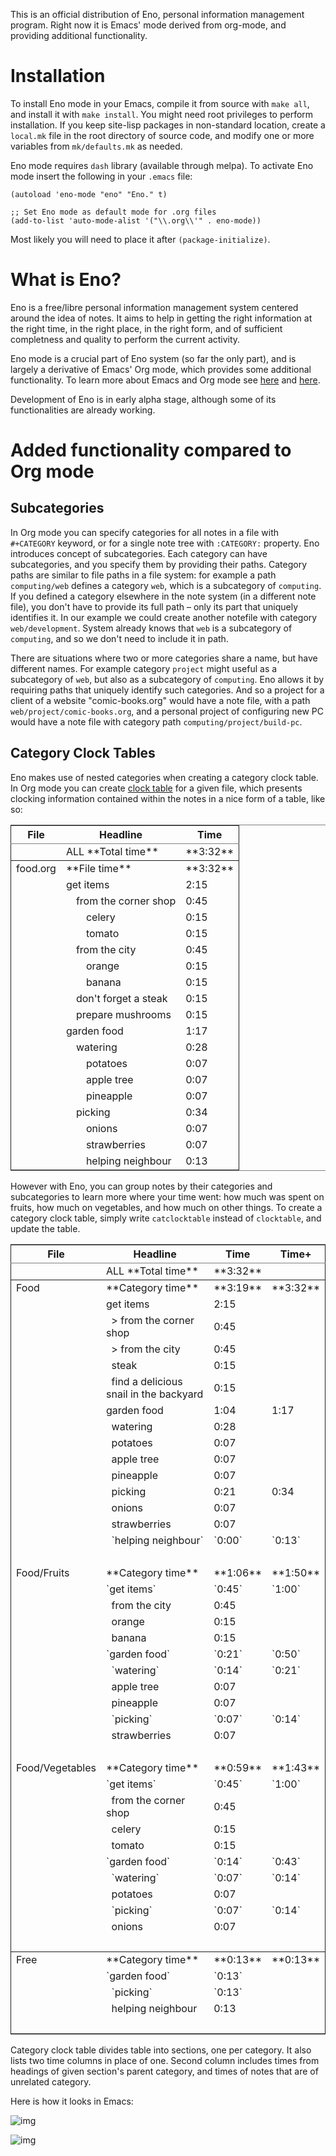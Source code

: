 This is an official distribution of Eno, personal information
management program. Right now it is Emacs' mode derived from org-mode,
and providing additional functionality.


# Installation

To install Eno mode in your Emacs, compile it from source with `make
all`, and install it with `make install`. You might need root privileges
to perform installation. If you keep site-lisp packages in
non-standard location, create a `local.mk` file in the root directory of
source code, and modify one or more variables from `mk/defaults.mk` as
needed.

Eno mode requires `dash` library (available through melpa). To activate
Eno mode insert the following in your `.emacs` file:

    (autoload 'eno-mode "eno" "Eno." t)
    
    ;; Set Eno mode as default mode for .org files
    (add-to-list 'auto-mode-alist '("\\.org\\'" . eno-mode))

Most likely you will need to place it after `(package-initialize)`.


# What is Eno?

Eno is a free/libre personal information management system centered
around the idea of notes. It aims to help in getting the right
information at the right time, in the right place, in the right
form, and of sufficient completness and quality to perform the
current activity.

Eno mode is a crucial part of Eno system (so far the only part), and
is largely a derivative of Emacs' Org mode, which provides some
additional functionality. To learn more about Emacs and Org mode see
[here](https://www.gnu.org/software/emacs/) and [here](http://orgmode.org/).

Development of Eno is in early alpha stage, although some of its
functionalities are already working.


# Added functionality compared to Org mode


## Subcategories

In Org mode you can specify categories for all notes in a file with
`#+CATEGORY` keyword, or for a single note tree with `:CATEGORY:`
property. Eno introduces concept of subcategories. Each category can
have subcategories, and you specify them by providing their
paths. Category paths are similar to file paths in a file system: for
example a path `computing/web` defines a category `web`, which is a
subcategory of `computing`. If you defined a category elsewhere in the
note system (in a different note file), you don't have to provide its
full path – only its part that uniquely identifies it. In our example
we could create another notefile with category `web/development`. System
already knows that `web` is a subcategory of `computing`, and so we don't
need to include it in path.

There are situations where two or more categories share a name, but
have different names. For example category `project` might useful as a
subcategory of `web`, but also as a subcategory of `computing`. Eno allows
it by requiring paths that uniquely identify such categories. And so a
project for a client of a website "comic-books.org" would have a note
file, with a path `web/project/comic-books.org`, and a personal project
of configuring new PC would have a note file with category path
`computing/project/build-pc`.


## Category Clock Tables

Eno makes use of nested categories when creating a category clock
table. In Org mode you can create [clock table](https://www.gnu.org/software/emacs/) for a given file, which
presents clocking information contained within the notes in a nice
form of a table, like so:

<table border="2" cellspacing="0" cellpadding="6" rules="groups" frame="hsides">


<colgroup>
<col  class="org-left" />

<col  class="org-left" />

<col  class="org-right" />
</colgroup>
<thead>
<tr>
<th scope="col" class="org-left">File</th>
<th scope="col" class="org-left">Headline</th>
<th scope="col" class="org-right">Time</th>
</tr>
</thead>

<tbody>
<tr>
<td class="org-left">&#xa0;</td>
<td class="org-left">ALL **Total time**</td>
<td class="org-right">**3:32**</td>
</tr>
</tbody>

<tbody>
<tr>
<td class="org-left">food.org</td>
<td class="org-left">**File time**</td>
<td class="org-right">**3:32**</td>
</tr>


<tr>
<td class="org-left">&#xa0;</td>
<td class="org-left">get items</td>
<td class="org-right">2:15</td>
</tr>


<tr>
<td class="org-left">&#xa0;</td>
<td class="org-left">&ensp;&ensp;from the corner shop</td>
<td class="org-right">0:45</td>
</tr>


<tr>
<td class="org-left">&#xa0;</td>
<td class="org-left">&ensp;&ensp;&ensp;&ensp;celery</td>
<td class="org-right">0:15</td>
</tr>


<tr>
<td class="org-left">&#xa0;</td>
<td class="org-left">&ensp;&ensp;&ensp;&ensp;tomato</td>
<td class="org-right">0:15</td>
</tr>


<tr>
<td class="org-left">&#xa0;</td>
<td class="org-left">&ensp;&ensp;from the city</td>
<td class="org-right">0:45</td>
</tr>


<tr>
<td class="org-left">&#xa0;</td>
<td class="org-left">&ensp;&ensp;&ensp;&ensp;orange</td>
<td class="org-right">0:15</td>
</tr>


<tr>
<td class="org-left">&#xa0;</td>
<td class="org-left">&ensp;&ensp;&ensp;&ensp;banana</td>
<td class="org-right">0:15</td>
</tr>


<tr>
<td class="org-left">&#xa0;</td>
<td class="org-left">&ensp;&ensp;don't forget a steak</td>
<td class="org-right">0:15</td>
</tr>


<tr>
<td class="org-left">&#xa0;</td>
<td class="org-left">&ensp;&ensp;prepare mushrooms</td>
<td class="org-right">0:15</td>
</tr>


<tr>
<td class="org-left">&#xa0;</td>
<td class="org-left">garden food</td>
<td class="org-right">1:17</td>
</tr>


<tr>
<td class="org-left">&#xa0;</td>
<td class="org-left">&ensp;&ensp;watering</td>
<td class="org-right">0:28</td>
</tr>


<tr>
<td class="org-left">&#xa0;</td>
<td class="org-left">&ensp;&ensp;&ensp;&ensp;potatoes</td>
<td class="org-right">0:07</td>
</tr>


<tr>
<td class="org-left">&#xa0;</td>
<td class="org-left">&ensp;&ensp;&ensp;&ensp;apple tree</td>
<td class="org-right">0:07</td>
</tr>


<tr>
<td class="org-left">&#xa0;</td>
<td class="org-left">&ensp;&ensp;&ensp;&ensp;pineapple</td>
<td class="org-right">0:07</td>
</tr>


<tr>
<td class="org-left">&#xa0;</td>
<td class="org-left">&ensp;&ensp;picking</td>
<td class="org-right">0:34</td>
</tr>


<tr>
<td class="org-left">&#xa0;</td>
<td class="org-left">&ensp;&ensp;&ensp;&ensp;onions</td>
<td class="org-right">0:07</td>
</tr>


<tr>
<td class="org-left">&#xa0;</td>
<td class="org-left">&ensp;&ensp;&ensp;&ensp;strawberries</td>
<td class="org-right">0:07</td>
</tr>


<tr>
<td class="org-left">&#xa0;</td>
<td class="org-left">&ensp;&ensp;&ensp;&ensp;helping neighbour</td>
<td class="org-right">0:13</td>
</tr>
</tbody>
</table>

However with Eno, you can group notes by their categories and
subcategories to learn more where your time went: how much was spent
on fruits, how much on vegetables, and how much on other things. To
create a category clock table, simply write `catclocktable` instead of
`clocktable`, and update the table.

<table border="2" cellspacing="0" cellpadding="6" rules="groups" frame="hsides">


<colgroup>
<col  class="org-left" />

<col  class="org-left" />

<col  class="org-right" />

<col  class="org-left" />
</colgroup>
<thead>
<tr>
<th scope="col" class="org-left">File</th>
<th scope="col" class="org-left">Headline</th>
<th scope="col" class="org-right">Time</th>
<th scope="col" class="org-left">Time+</th>
</tr>
</thead>

<tbody>
<tr>
<td class="org-left">&#xa0;</td>
<td class="org-left">ALL **Total time**</td>
<td class="org-right">**3:32**</td>
<td class="org-left">&#xa0;</td>
</tr>
</tbody>

<tbody>
<tr>
<td class="org-left">Food</td>
<td class="org-left">**Category time**</td>
<td class="org-right">**3:19**</td>
<td class="org-left">**3:32**</td>
</tr>


<tr>
<td class="org-left">&#xa0;</td>
<td class="org-left">get items</td>
<td class="org-right">2:15</td>
<td class="org-left">&#xa0;</td>
</tr>


<tr>
<td class="org-left">&#xa0;</td>
<td class="org-left">  > from the corner shop</td>
<td class="org-right">0:45</td>
<td class="org-left">&#xa0;</td>
</tr>


<tr>
<td class="org-left">&#xa0;</td>
<td class="org-left">  > from the city</td>
<td class="org-right">0:45</td>
<td class="org-left">&#xa0;</td>
</tr>


<tr>
<td class="org-left">&#xa0;</td>
<td class="org-left">  steak</td>
<td class="org-right">0:15</td>
<td class="org-left">&#xa0;</td>
</tr>


<tr>
<td class="org-left">&#xa0;</td>
<td class="org-left">  find a delicious snail in the backyard</td>
<td class="org-right">0:15</td>
<td class="org-left">&#xa0;</td>
</tr>


<tr>
<td class="org-left">&#xa0;</td>
<td class="org-left">garden food</td>
<td class="org-right">1:04</td>
<td class="org-left">1:17</td>
</tr>


<tr>
<td class="org-left">&#xa0;</td>
<td class="org-left">  watering</td>
<td class="org-right">0:28</td>
<td class="org-left">&#xa0;</td>
</tr>


<tr>
<td class="org-left">&#xa0;</td>
<td class="org-left">    potatoes</td>
<td class="org-right">0:07</td>
<td class="org-left">&#xa0;</td>
</tr>


<tr>
<td class="org-left">&#xa0;</td>
<td class="org-left">    apple tree</td>
<td class="org-right">0:07</td>
<td class="org-left">&#xa0;</td>
</tr>


<tr>
<td class="org-left">&#xa0;</td>
<td class="org-left">    pineapple</td>
<td class="org-right">0:07</td>
<td class="org-left">&#xa0;</td>
</tr>


<tr>
<td class="org-left">&#xa0;</td>
<td class="org-left">  picking</td>
<td class="org-right">0:21</td>
<td class="org-left">0:34</td>
</tr>


<tr>
<td class="org-left">&#xa0;</td>
<td class="org-left">    onions</td>
<td class="org-right">0:07</td>
<td class="org-left">&#xa0;</td>
</tr>


<tr>
<td class="org-left">&#xa0;</td>
<td class="org-left">    strawberries</td>
<td class="org-right">0:07</td>
<td class="org-left">&#xa0;</td>
</tr>


<tr>
<td class="org-left">&#xa0;</td>
<td class="org-left">    `helping neighbour`</td>
<td class="org-right">`0:00`</td>
<td class="org-left">`0:13`</td>
</tr>


<tr>
<td class="org-left">&#xa0;</td>
<td class="org-left">&#xa0;</td>
<td class="org-right">&#xa0;</td>
<td class="org-left">&#xa0;</td>
</tr>


<tr>
<td class="org-left">Food/Fruits</td>
<td class="org-left">**Category time**</td>
<td class="org-right">**1:06**</td>
<td class="org-left">**1:50**</td>
</tr>


<tr>
<td class="org-left">&#xa0;</td>
<td class="org-left">`get items`</td>
<td class="org-right">`0:45`</td>
<td class="org-left">`1:00`</td>
</tr>


<tr>
<td class="org-left">&#xa0;</td>
<td class="org-left">  from the city</td>
<td class="org-right">0:45</td>
<td class="org-left">&#xa0;</td>
</tr>


<tr>
<td class="org-left">&#xa0;</td>
<td class="org-left">    orange</td>
<td class="org-right">0:15</td>
<td class="org-left">&#xa0;</td>
</tr>


<tr>
<td class="org-left">&#xa0;</td>
<td class="org-left">    banana</td>
<td class="org-right">0:15</td>
<td class="org-left">&#xa0;</td>
</tr>


<tr>
<td class="org-left">&#xa0;</td>
<td class="org-left">`garden food`</td>
<td class="org-right">`0:21`</td>
<td class="org-left">`0:50`</td>
</tr>


<tr>
<td class="org-left">&#xa0;</td>
<td class="org-left">  `watering`</td>
<td class="org-right">`0:14`</td>
<td class="org-left">`0:21`</td>
</tr>


<tr>
<td class="org-left">&#xa0;</td>
<td class="org-left">    apple tree</td>
<td class="org-right">0:07</td>
<td class="org-left">&#xa0;</td>
</tr>


<tr>
<td class="org-left">&#xa0;</td>
<td class="org-left">    pineapple</td>
<td class="org-right">0:07</td>
<td class="org-left">&#xa0;</td>
</tr>


<tr>
<td class="org-left">&#xa0;</td>
<td class="org-left">  `picking`</td>
<td class="org-right">`0:07`</td>
<td class="org-left">`0:14`</td>
</tr>


<tr>
<td class="org-left">&#xa0;</td>
<td class="org-left">    strawberries</td>
<td class="org-right">0:07</td>
<td class="org-left">&#xa0;</td>
</tr>


<tr>
<td class="org-left">&#xa0;</td>
<td class="org-left">&#xa0;</td>
<td class="org-right">&#xa0;</td>
<td class="org-left">&#xa0;</td>
</tr>


<tr>
<td class="org-left">Food/Vegetables</td>
<td class="org-left">**Category time**</td>
<td class="org-right">**0:59**</td>
<td class="org-left">**1:43**</td>
</tr>


<tr>
<td class="org-left">&#xa0;</td>
<td class="org-left">`get items`</td>
<td class="org-right">`0:45`</td>
<td class="org-left">`1:00`</td>
</tr>


<tr>
<td class="org-left">&#xa0;</td>
<td class="org-left">  from the corner shop</td>
<td class="org-right">0:45</td>
<td class="org-left">&#xa0;</td>
</tr>


<tr>
<td class="org-left">&#xa0;</td>
<td class="org-left">    celery</td>
<td class="org-right">0:15</td>
<td class="org-left">&#xa0;</td>
</tr>


<tr>
<td class="org-left">&#xa0;</td>
<td class="org-left">    tomato</td>
<td class="org-right">0:15</td>
<td class="org-left">&#xa0;</td>
</tr>


<tr>
<td class="org-left">&#xa0;</td>
<td class="org-left">`garden food`</td>
<td class="org-right">`0:14`</td>
<td class="org-left">`0:43`</td>
</tr>


<tr>
<td class="org-left">&#xa0;</td>
<td class="org-left">  `watering`</td>
<td class="org-right">`0:07`</td>
<td class="org-left">`0:14`</td>
</tr>


<tr>
<td class="org-left">&#xa0;</td>
<td class="org-left">    potatoes</td>
<td class="org-right">0:07</td>
<td class="org-left">&#xa0;</td>
</tr>


<tr>
<td class="org-left">&#xa0;</td>
<td class="org-left">  `picking`</td>
<td class="org-right">`0:07`</td>
<td class="org-left">`0:14`</td>
</tr>


<tr>
<td class="org-left">&#xa0;</td>
<td class="org-left">    onions</td>
<td class="org-right">0:07</td>
<td class="org-left">&#xa0;</td>
</tr>


<tr>
<td class="org-left">&#xa0;</td>
<td class="org-left">&#xa0;</td>
<td class="org-right">&#xa0;</td>
<td class="org-left">&#xa0;</td>
</tr>
</tbody>

<tbody>
<tr>
<td class="org-left">Free</td>
<td class="org-left">**Category time**</td>
<td class="org-right">**0:13**</td>
<td class="org-left">**0:13**</td>
</tr>


<tr>
<td class="org-left">&#xa0;</td>
<td class="org-left">`garden food`</td>
<td class="org-right">`0:13`</td>
<td class="org-left">&#xa0;</td>
</tr>


<tr>
<td class="org-left">&#xa0;</td>
<td class="org-left">  `picking`</td>
<td class="org-right">`0:13`</td>
<td class="org-left">&#xa0;</td>
</tr>


<tr>
<td class="org-left">&#xa0;</td>
<td class="org-left">    helping neighbour</td>
<td class="org-right">0:13</td>
<td class="org-left">&#xa0;</td>
</tr>


<tr>
<td class="org-left">&#xa0;</td>
<td class="org-left">&#xa0;</td>
<td class="org-right">&#xa0;</td>
<td class="org-left">&#xa0;</td>
</tr>
</tbody>
</table>

Category clock table divides table into sections, one per category. It
also lists two time columns in place of one. Second column includes
times from headings of given section's parent category, and times of
notes that are of unrelated category.

Here is how it looks in Emacs:

![img](doc/clocktable.png)

![img](doc/catclocktable.png)

